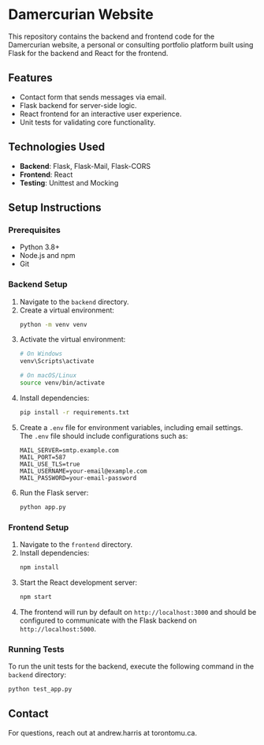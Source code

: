 # Damercurian Website

This repository contains the backend and frontend code for the Damercurian website, a personal or consulting portfolio platform built using Flask for the backend and React for the frontend.

## Features
- Contact form that sends messages via email.
- Flask backend for server-side logic.
- React frontend for an interactive user experience.
- Unit tests for validating core functionality.

## Technologies Used
- **Backend**: Flask, Flask-Mail, Flask-CORS
- **Frontend**: React
- **Testing**: Unittest and Mocking

## Setup Instructions

### Prerequisites
- Python 3.8+
- Node.js and npm
- Git

### Backend Setup
1. Navigate to the `backend` directory.
2. Create a virtual environment:
   ```bash
   python -m venv venv
   ```
3. Activate the virtual environment:
   ```bash
   # On Windows
   venv\Scripts\activate

   # On macOS/Linux
   source venv/bin/activate
   ```
4. Install dependencies:
   ```bash
   pip install -r requirements.txt
   ```
5. Create a `.env` file for environment variables, including email settings. The `.env` file should include configurations such as:
   ```plaintext
   MAIL_SERVER=smtp.example.com
   MAIL_PORT=587
   MAIL_USE_TLS=true
   MAIL_USERNAME=your-email@example.com
   MAIL_PASSWORD=your-email-password
   ```
6. Run the Flask server:
   ```bash
   python app.py
   ```

### Frontend Setup
1. Navigate to the `frontend` directory.
2. Install dependencies:
   ```bash
   npm install
   ```
3. Start the React development server:
   ```bash
   npm start
   ```
4. The frontend will run by default on `http://localhost:3000` and should be configured to communicate with the Flask backend on `http://localhost:5000`.

### Running Tests
To run the unit tests for the backend, execute the following command in the `backend` directory:
```bash
python test_app.py
```

## Contact
For questions, reach out at andrew.harris at torontomu.ca.


